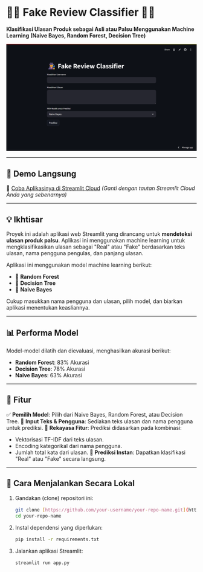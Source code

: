 # 🕵️‍♂️ Fake Review Classifier 🕵️‍♀️
**Klasifikasi Ulasan Produk sebagai Asli atau Palsu Menggunakan Machine Learning (Naive Bayes, Random Forest, Decision Tree)**

![Streamlit App Screenshot](./assets/Screenshot-app.png)

---

## 🚀 Demo Langsung
🔗 [Coba Aplikasinya di Streamlit Cloud](https://fake-review-classifier.streamlit.app/)
*(Ganti dengan tautan Streamlit Cloud Anda yang sebenarnya)*

---

## 💡 Ikhtisar
Proyek ini adalah aplikasi web Streamlit yang dirancang untuk **mendeteksi ulasan produk palsu**. Aplikasi ini menggunakan machine learning untuk mengklasifikasikan ulasan sebagai "Real" atau "Fake" berdasarkan teks ulasan, nama pengguna pengulas, dan panjang ulasan.

Aplikasi ini menggunakan model machine learning berikut:
- 🌳 **Random Forest**
- 🌲 **Decision Tree**
- 🧠 **Naive Bayes**

Cukup masukkan nama pengguna dan ulasan, pilih model, dan biarkan aplikasi menentukan keasliannya.

---

## 📊 Performa Model
Model-model dilatih dan dievaluasi, menghasilkan akurasi berikut:
- **Random Forest**: 83% Akurasi
- **Decision Tree**: 78% Akurasi
- **Naive Bayes**: 63% Akurasi

---

## 🧠 Fitur
✅ **Pemilih Model**: Pilih dari Naive Bayes, Random Forest, atau Decision Tree.
📝 **Input Teks & Pengguna**: Sediakan teks ulasan dan nama pengguna untuk prediksi.
🤖 **Rekayasa Fitur**: Prediksi didasarkan pada kombinasi:
  - Vektorisasi TF-IDF dari teks ulasan.
  - Encoding kategorikal dari nama pengguna.
  - Jumlah total kata dari ulasan.
🔮 **Prediksi Instan**: Dapatkan klasifikasi "Real" atau "Fake" secara langsung.

---

## 📁 Cara Menjalankan Secara Lokal

1.  Gandakan (clone) repositori ini:
    ```bash
    git clone [https://github.com/your-username/your-repo-name.git](https://github.com/your-username/your-repo-name.git)
    cd your-repo-name
    ```

2.  Instal dependensi yang diperlukan:
    ```bash
    pip install -r requirements.txt
    ```

3.  Jalankan aplikasi Streamlit:
    ```bash
    streamlit run app.py
    ```
